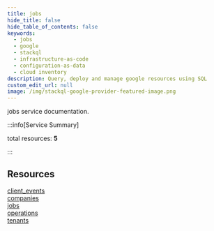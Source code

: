 ```yaml
---
title: jobs
hide_title: false
hide_table_of_contents: false
keywords:
  - jobs
  - google
  - stackql
  - infrastructure-as-code
  - configuration-as-data
  - cloud inventory
description: Query, deploy and manage google resources using SQL
custom_edit_url: null
image: /img/stackql-google-provider-featured-image.png
---
```


jobs service documentation.

:::info[Service Summary]

total resources: __5__  

:::

## Resources
<div class="row">
<div class="providerDocColumn">
<a href="/jobs/client_events/">client_events</a><br />
<a href="/jobs/companies/">companies</a><br />
<a href="/jobs/jobs/">jobs</a>
</div>
<div class="providerDocColumn">
<a href="/jobs/operations/">operations</a><br />
<a href="/jobs/tenants/">tenants</a>
</div>
</div>